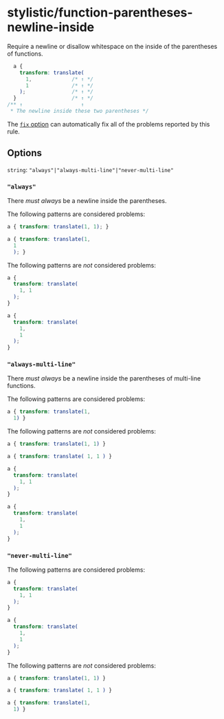 # stylistic/function-parentheses-newline-inside

Require a newline or disallow whitespace on the inside of the parentheses of functions.

<!-- prettier-ignore -->
```css
  a {
    transform: translate(
      1,             /* ↑ */
      1              /* ↑ */
    );               /* ↑ */
  }                  /* ↑ */
/** ↑                   ↑
 * The newline inside these two parentheses */
```

The [`fix` option](https://stylelint.io/user-guide/options#fix) can automatically fix all of the problems reported by this rule.

## Options

`string`: `"always"|"always-multi-line"|"never-multi-line"`

### `"always"`

There _must always_ be a newline inside the parentheses.

The following patterns are considered problems:

<!-- prettier-ignore -->
```css
a { transform: translate(1, 1); }
```

<!-- prettier-ignore -->
```css
a { transform: translate(1,
  1
  ); }
```

The following patterns are _not_ considered problems:

<!-- prettier-ignore -->
```css
a {
  transform: translate(
    1, 1
  );
}
```

<!-- prettier-ignore -->
```css
a {
  transform: translate(
    1,
    1
  );
}
```

### `"always-multi-line"`

There _must always_ be a newline inside the parentheses of multi-line functions.

The following patterns are considered problems:

<!-- prettier-ignore -->
```css
a { transform: translate(1,
  1) }
```

The following patterns are _not_ considered problems:

<!-- prettier-ignore -->
```css
a { transform: translate(1, 1) }
```

<!-- prettier-ignore -->
```css
a { transform: translate( 1, 1 ) }
```

<!-- prettier-ignore -->
```css
a {
  transform: translate(
    1, 1
  );
}
```

<!-- prettier-ignore -->
```css
a {
  transform: translate(
    1,
    1
  );
}
```

### `"never-multi-line"`

The following patterns are considered problems:

<!-- prettier-ignore -->
```css
a {
  transform: translate(
    1, 1
  );
}
```

<!-- prettier-ignore -->
```css
a {
  transform: translate(
    1,
    1
  );
}
```

The following patterns are _not_ considered problems:

<!-- prettier-ignore -->
```css
a { transform: translate(1, 1) }
```

<!-- prettier-ignore -->
```css
a { transform: translate( 1, 1 ) }
```

<!-- prettier-ignore -->
```css
a { transform: translate(1,
  1) }
```
